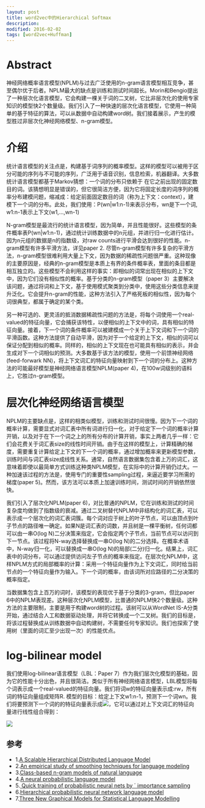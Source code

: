 ```yaml
---
layout: post
title: word2vec中的Hierarchical Softmax
description: 
modified: 2016-02-02
tags: [word2vec+Huffman]
---
```


# Abstract

神经网络概率语言模型(NPLM)与过去广泛使用的n-gram语言模型相互竞争，甚至偶尔优于后者。NPLM最大的缺点是训练和测试时间超长。Morin和Bengio提出了一种层次化语言模型，它会构建一棵关于词的二叉树，它比非层次化的使用专家知识的模型快2个数量级。我们引入了一种快速的层次化语言模型，它使用一种简单的基于特征的算法，可以从数据中自动构建word树。我们接着展示，产生的模型胜过非层次化神经网络模型、n-gram模型。

# 介绍

统计语言模型的关注点是，构建基于词序列的概率模型。这样的模型可以被用于区分可能的序列与不可能的序列，广泛用于语音识别，信息检索，机器翻译。大多数统计语言模型都基于Markov猜想：一个词的分布只依赖于
在它之前出现的固定数目的词。该猜想明显是错误的，但它很简洁方便，因为它将固定长度的词序列的概率分布建模问题，缩减成：给定前面固定数目的词（称为上下文：context），建模下一个词的分布。此处，我们使用：P(wn|w1:n-1)来表示分布，wn是下一个词, w1:n-1表示上下文(w1,...,wn-1)

N-gram模型是最流行的统计语言模型，因为简单，并且性能很好。这些模型的条件概率表P(wn|w1:n-1)，通过统计训练数据中的n元组，并进行归一化进行估计。因为n元组的数据是n的指数级，对raw counts进行平滑会达到很好的性能。n-gram模型有许多平滑方法，详见paper 2. 尽管n-gram模型有许多复杂的平滑方法，n-gram模型很难利用大量上下文，因为数据的稀疏性问题很严重。这种现像的主要原因是，经典的n-gram模型是本质上有界的条件概率表，里面的条目都是相互独立的。这些模型不会利用这样的事实：即相似的词常出现在相似的上下文中，因为它们没有相似性的概率。基于分类的n-gram模型（paper 3）主要解决该问题，通过将词和上下文，基于使用模式聚类到分类中，使用这些分类信息来提升泛化。它会提升n-gram的性能，这种方法引入了严格死板的相似性，因为每个词很典型，都属于确定的某个类。

另一种可选的、更灵活的抵消数据稀疏性问题的方法是，将每个词使用一个real-valued的特征向量，它会捕获该特性，以便相似的上下文中的词，具有相似的特征向量。接着，下一个词的条件概率可以被建模成一个关于上下文词和下一个词的平滑函数。这种方法提供了自动平滑，因为对于一个给定的上下文，相似的词可以保证分配到相似的概率。同样的，相似的上下文现在也可能具有相似的表示，并会生成对下一个词相似的预测。大多数基于该方法的模型，使用一个前馈神经网络(feed-forwark NN)，将上下文词汇的特征向量映射到下一个词的分布上。这种方法的可能最好模型是神经网络语言模型NPLM(paper 4)，在100w词级别的语料上，它胜过n-gram模型。

# 层次化神经网络语言模型

NPLM的主要缺点是，这样的相类似模型，训练和测试时间很慢。因为下一个词的概率计算，需要显式对词汇表中所有词进行归一化，对于给定下一个词的概率计算开销，以及对于在下一个词之上的所有分布的计算开销，事实上两者几乎一样：它们会花费关于词汇表size的线性时间开销。由于在这样的模型上，计算精确的梯度，需要重复计算给定上下文的下一个词的概率，通过增加概率来更新模型参数，训练时间与词汇表size成线性关系。通常，自然语言数据集包含着上万的词汇，这意味着即使以最简单方式训练这种类NPLM模型，在实际中的计算开销仍过大。一种加速该过程的方法是，使用专门的重要性sampling过程，来逼近要学习所需的梯度(paper 5)。然而，该方法可以本质上加速训练时间，测试时间的开销依然很快。

我们引入了层次化NPLM(paper 6)，对比普通的NPLM，它在训练和测试的时间复杂度均做到了指数级的衰减。通过二叉树替代NPLM中非结构化的词汇表，可以表示成一个层次化的词汇表词簇。每个词对应于树上的叶子节点，可以由顶点到叶子节点的路径唯一确定。如果N是词汇表的词数，并且树是一棵平衡树，任何词都可以由一串O(log N)二分决策来指定，它会指定两个子节点，当前节点可以访问到下一节点。该过程将N-way选择替换成一串O(log N)的二分选择。在概率术语中，N-way归一化，可以替换成一串O(log N)的局部(二分)归一化。结果上，词汇表中的词分布，可以通过提供访问左子节点的概率来指定。在层次化NPLM中，这样NPLM方式的局部概率的计算：采用一个特征向量作为上下文词汇，同时给当前节点的一个特征向量作为输入。下一个词的概率，由该词所对应路径的二分决策的概率指定。

当数据集包含上百万的词时，该模型的表现优于基于分类的3-gram，但比paper 6中的NPLM表现差。这种层次化NPLM模型，比普通的NPLM快2个数量级。这种方法的主要限制，主要是用于构建word树的过程。该树可以从WordNet IS-A分类开始，通过结合人工和数据驱动处理，并将它转换成一个二叉树。我们的目标是，将该过程替换成从训练数据中自动构建树，不需要任何专家知识。我们也探索了使用树（里面的词汇至少出现一次）的性能优点。

# log-bilinear model

我们使用log-bilinear语言模型（LBL：Paper 7）作为我们层次化模型的基础，因为它的性能十分出色，并且很简洁。类似于所有神经网络语言模型，LBL模型将每个词表示成一个real-valued的特征向量。我们将词w的特征向量表示成:rw，所有词的特征向量组成矩阵R. 模型的目标：给定上下文w1:n-1，预测下一个词wn。我们将要预测下一个词的的特征向量表示成<img src="http://www.forkosh.com/mathtex.cgi?\hat{r}">，它可以通过对上下文词汇的特征向量进行线性组合得到：

<img src="http://www.forkosh.com/mathtex.cgi?\hat{r}=\sum_{i=1}^{n-1}C_{i}r_{w_i}">







## 参考

- 1.[A Scalable Hierarchical Distributed Language Model](http://www.cs.toronto.edu/~amnih/papers/hlbl_final.pdf)
- 2.[An empirical study of smoothing techniques for language modeling](http://aclweb.org/anthology/P/P96/P96-1041.pdf)
- 3.[Class-based n-gram models of natural
language](http://www.cs.cmu.edu/~roni/11661/PreviousYearsHandouts/classlm.pdf)
- 4.[A neural probabilistic
language model](http://www.jmlr.org/papers/volume3/bengio03a/bengio03a.pdf)
- 5.[ Quick training of probabilistic neural nets by ´
importance sampling](http://www.iro.umontreal.ca/~lisa/pointeurs/senecal_aistats2003.pdf)
- 6.[Hierarchical probabilistic neural network language model](http://www.iro.umontreal.ca/~lisa/pointeurs/hierarchical-nnlm-aistats05.pdf)
- 7.[Three New Graphical Models for Statistical Language Modelling](https://www.cs.toronto.edu/~amnih/papers/threenew.pdf)

